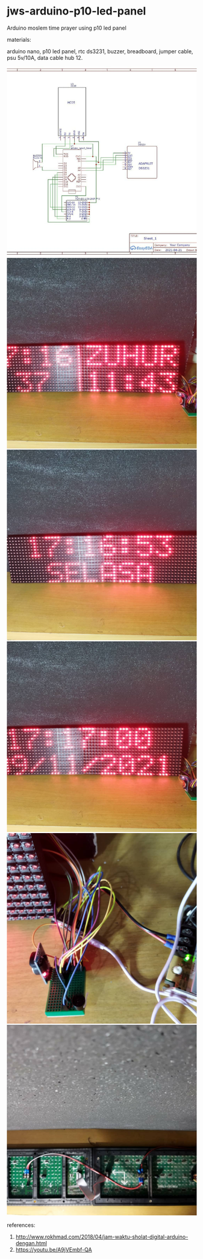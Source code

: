# jws-arduino-p10-led-panel
Arduino moslem time prayer using p10 led panel

materials:

arduino nano, p10 led panel, rtc ds3231, buzzer, breadboard, jumper cable, psu 5v/10A, data cable hub 12.

![alt text](https://github.com/jenizar/jws-arduino-p10-led-panel/blob/main/screenshot/schematic.jpg)
![alt text](https://github.com/jenizar/jws-arduino-p10-led-panel/blob/main/screenshot/ss1.jpg)
![alt text](https://github.com/jenizar/jws-arduino-p10-led-panel/blob/main/screenshot/ss2.jpg)
![alt text](https://github.com/jenizar/jws-arduino-p10-led-panel/blob/main/screenshot/ss3.jpg)
![alt text](https://github.com/jenizar/jws-arduino-p10-led-panel/blob/main/screenshot/ss4.jpg)
![alt text](https://github.com/jenizar/jws-arduino-p10-led-panel/blob/main/screenshot/ss5.jpg)


references:
1. http://www.rokhmad.com/2018/04/jam-waktu-sholat-digital-arduino-dengan.html
2. https://youtu.be/A9jVEmbf-QA

